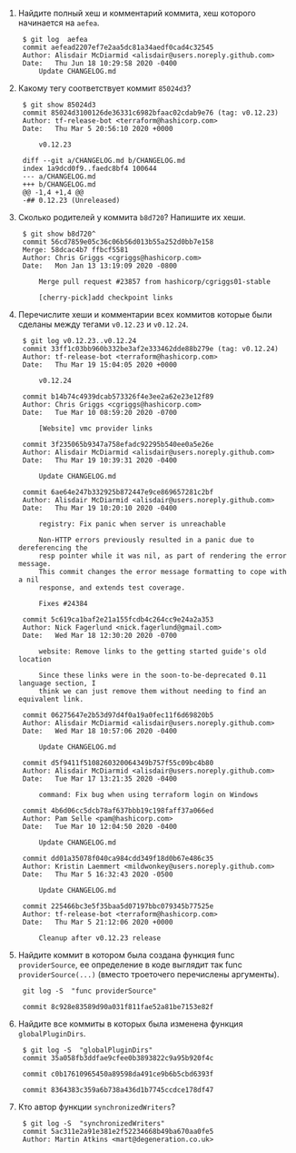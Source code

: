 1. Найдите полный хеш и комментарий коммита, хеш которого начинается на `aefea`.

        $ git log  aefea
        commit aefead2207ef7e2aa5dc81a34aedf0cad4c32545
        Author: Alisdair McDiarmid <alisdair@users.noreply.github.com>
        Date:   Thu Jun 18 10:29:58 2020 -0400
            Update CHANGELOG.md



2. Какому тегу соответствует коммит `85024d3`?

        $ git show 85024d3
        commit 85024d3100126de36331c6982bfaac02cdab9e76 (tag: v0.12.23)
        Author: tf-release-bot <terraform@hashicorp.com>
        Date:   Thu Mar 5 20:56:10 2020 +0000

            v0.12.23

        diff --git a/CHANGELOG.md b/CHANGELOG.md
        index 1a9dcd0f9..faedc8bf4 100644
        --- a/CHANGELOG.md
        +++ b/CHANGELOG.md
        @@ -1,4 +1,4 @@
        -## 0.12.23 (Unreleased)

3. Сколько родителей у коммита `b8d720`? Напишите их хеши.

        $ git show b8d720^
        commit 56cd7859e05c36c06b56d013b55a252d0bb7e158
        Merge: 58dcac4b7 ffbcf5581
        Author: Chris Griggs <cgriggs@hashicorp.com>
        Date:   Mon Jan 13 13:19:09 2020 -0800

            Merge pull request #23857 from hashicorp/cgriggs01-stable

            [cherry-pick]add checkpoint links

4. Перечислите хеши и комментарии всех коммитов которые были сделаны между тегами `v0.12.23` и `v0.12.24`.

        $ git log v0.12.23..v0.12.24
        commit 33ff1c03bb960b332be3af2e333462dde88b279e (tag: v0.12.24)
        Author: tf-release-bot <terraform@hashicorp.com>
        Date:   Thu Mar 19 15:04:05 2020 +0000

            v0.12.24

        commit b14b74c4939dcab573326f4e3ee2a62e23e12f89
        Author: Chris Griggs <cgriggs@hashicorp.com>
        Date:   Tue Mar 10 08:59:20 2020 -0700

            [Website] vmc provider links

        commit 3f235065b9347a758efadc92295b540ee0a5e26e
        Author: Alisdair McDiarmid <alisdair@users.noreply.github.com>
        Date:   Thu Mar 19 10:39:31 2020 -0400

            Update CHANGELOG.md

        commit 6ae64e247b332925b872447e9ce869657281c2bf
        Author: Alisdair McDiarmid <alisdair@users.noreply.github.com>
        Date:   Thu Mar 19 10:20:10 2020 -0400

            registry: Fix panic when server is unreachable
            
            Non-HTTP errors previously resulted in a panic due to dereferencing the
            resp pointer while it was nil, as part of rendering the error message.
            This commit changes the error message formatting to cope with a nil
            response, and extends test coverage.
            
            Fixes #24384

        commit 5c619ca1baf2e21a155fcdb4c264cc9e24a2a353
        Author: Nick Fagerlund <nick.fagerlund@gmail.com>
        Date:   Wed Mar 18 12:30:20 2020 -0700

            website: Remove links to the getting started guide's old location
            
            Since these links were in the soon-to-be-deprecated 0.11 language section, I
            think we can just remove them without needing to find an equivalent link.

        commit 06275647e2b53d97d4f0a19a0fec11f6d69820b5
        Author: Alisdair McDiarmid <alisdair@users.noreply.github.com>
        Date:   Wed Mar 18 10:57:06 2020 -0400

            Update CHANGELOG.md

        commit d5f9411f5108260320064349b757f55c09bc4b80
        Author: Alisdair McDiarmid <alisdair@users.noreply.github.com>
        Date:   Tue Mar 17 13:21:35 2020 -0400

            command: Fix bug when using terraform login on Windows

        commit 4b6d06cc5dcb78af637bbb19c198faff37a066ed
        Author: Pam Selle <pam@hashicorp.com>
        Date:   Tue Mar 10 12:04:50 2020 -0400

            Update CHANGELOG.md

        commit dd01a35078f040ca984cdd349f18d0b67e486c35
        Author: Kristin Laemmert <mildwonkey@users.noreply.github.com>
        Date:   Thu Mar 5 16:32:43 2020 -0500

            Update CHANGELOG.md

        commit 225466bc3e5f35baa5d07197bbc079345b77525e
        Author: tf-release-bot <terraform@hashicorp.com>
        Date:   Thu Mar 5 21:12:06 2020 +0000

            Cleanup after v0.12.23 release

5. Найдите коммит в котором была создана функция func `providerSource`, ее определение в коде выглядит так func `providerSource(...)` (вместо троеточего перечислены аргументы).

        git log -S  "func providerSource"

        commit 8c928e83589d90a031f811fae52a81be7153e82f


6. Найдите все коммиты в которых была изменена функция `globalPluginDirs`.

        $ git log -S  "globalPluginDirs"
        commit 35a058fb3ddfae9cfee0b3893822c9a95b920f4c

        commit c0b17610965450a89598da491ce9b6b5cbd6393f

        commit 8364383c359a6b738a436d1b7745ccdce178df47

7. Кто автор функции `synchronizedWriters`?

        $ git log -S  "synchronizedWriters"
        commit 5ac311e2a91e381e2f52234668b49ba670aa0fe5
        Author: Martin Atkins <mart@degeneration.co.uk>